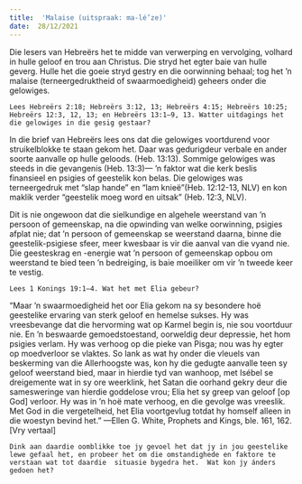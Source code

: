 ```yaml
---
title:  'Malaise (uitspraak: ma-lé’ze)'
date:  28/12/2021
---
```


Die lesers van Hebreërs het te midde van verwerping en vervolging, volhard in hulle geloof en trou aan Christus. Die stryd het egter baie van hulle geverg. Hulle het die goeie stryd gestry en die oorwinning behaal; tog het ’n malaise (terneergedruktheid of swaarmoedigheid) geheers onder die gelowiges.

`Lees Hebreërs 2:18; Hebreërs 3:12, 13; Hebreërs 4:15; Hebreërs 10:25; Hebreërs 12:3, 12, 13; en Hebreërs 13:1–9, 13. Watter uitdagings het die gelowiges in die gesig gestaar?`

In die brief van Hebreërs lees ons dat die gelowiges voortdurend voor struikelblokke te staan gekom het. Daar was gedurigdeur verbale en ander soorte aanvalle op hulle geloods. (Heb. 13:13). Sommige gelowiges was steeds in die gevangenis (Heb. 13:3)— ’n faktor wat die kerk beslis finansieel en psigies of geestelik kon belas.  Die gelowiges was terneergedruk met “slap hande” en “lam knieë”(Heb. 12:12-13, NLV) en kon maklik verder “geestelik moeg word en uitsak”  (Heb. 12:3, NLV).

Dit is nie ongewoon dat die sielkundige en algehele weerstand van ’n persoon of gemeenskap, na die opwinding van welke oorwinning, psigies afplat nie; dat ’n persoon of gemeenskap se weerstand daarna, binne die geestelik-psigiese sfeer, meer kwesbaar is vir die aanval van die vyand nie. Die geesteskrag en -energie wat ’n persoon of gemeenskap opbou om weerstand te bied teen ’n bedreiging, is baie moeiliker om vir ’n tweede keer te vestig.

`Lees 1 Konings 19:1–4. Wat het met Elia gebeur?`

“Maar ’n swaarmoedigheid het oor Elia gekom na sy besondere hoë geestelike ervaring van sterk geloof en hemelse sukses.  Hy was vreesbevange dat die hervorming wat op Karmel begin is, nie sou voortduur nie. En ’n beswaarde  gemoedstoestand, oorweldig deur depressie, het hom psigies verlam.  Hy was verhoog op die pieke van Pisga;  nou was hy egter op moedverloor se vlaktes. So lank as  wat hy onder die vleuels van beskerming van die Allerhoogste was, kon hy die gedugte aanvalle teen sy geloof weerstand bied,  maar in hierdie tyd van wanhoop, met Isébel se dreigemente wat in sy ore weerklink, het Satan die oorhand gekry deur die samesweringe van hierdie goddelose vrou;  Elia het sy greep van geloof [op God] verloor. Hy was in ’n hoë mate verhoog, en die gevolge was vreeslik.  Met God in die vergetelheid, het Elia voortgevlug totdat hy homself alleen in die woestyn bevind het.” —Ellen G. White, Prophets and Kings, ble. 161, 162.  [Vry vertaal]

`Dink aan daardie oomblikke toe jy gevoel het dat jy in jou geestelike lewe gefaal het, en probeer het om die omstandighede en faktore te verstaan wat tot daardie  situasie bygedra het.  Wat kon jy ánders gedoen het?`